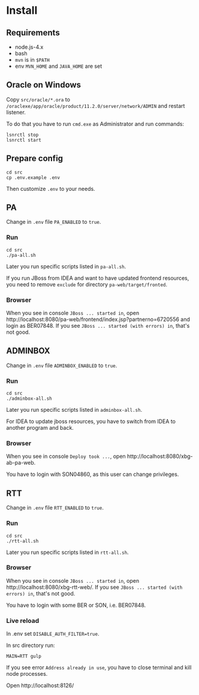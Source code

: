 # Install

## Requirements

- node.js-4.x
- bash
- `mvn` is in `$PATH`
- env `MVN_HOME` and `JAVA_HOME` are set

## Oracle on Windows

Copy `src/oracle/*.ora` to `/oraclexe/app/oracle/product/11.2.0/server/network/ADMIN` and restart listener.

To do that you have to run `cmd.exe` as Administrator and run commands:

```
lsnrctl stop
lsnrctl start
```

## Prepare config

```
cd src
cp .env.example .env
```

Then customize `.env` to your needs.


## PA

Change in `.env` file `PA_ENABLED` to `true`.

### Run

```
cd src
./pa-all.sh
```

Later you run specific scripts listed in `pa-all.sh`.

If you run JBoss from IDEA and want to have updated frontend resources, you need to remove `exclude` for directory `pa-web/target/fronted`.

### Browser

When you see in console `JBoss ... started in`, open http://localhost:8080/pa-web/frontend/index.jsp?partnerno=6720556 and login as BER07848. If you see `JBoss ... started (with errors) in`, that's not good.


## ADMINBOX

Change in `.env` file `ADMINBOX_ENABLED` to `true`.

### Run

```
cd src
./adminbox-all.sh
```

Later you run specific scripts listed in `adminbox-all.sh`.

For IDEA to update jboss resources, you have to switch from IDEA to another program and back.

### Browser

When you see in console `Deploy took ...`, open http://localhost:8080/xbg-ab-pa-web.

You have to login with SON04860, as this user can change privileges.


## RTT

Change in `.env` file `RTT_ENABLED` to `true`.

### Run

```
cd src
./rtt-all.sh
```

Later you run specific scripts listed in `rtt-all.sh`.

### Browser

When you see in console `JBoss ... started in`, open http://localhost:8080/xbg-rtt-web/. If you see `JBoss ... started (with errors) in`, that's not good.

You have to login with some BER or SON, i.e. BER07848.

### Live reload

In .env set `DISABLE_AUTH_FILTER=true`.

In src directory run:

`MAIN=RTT gulp`

If you see error `Address already in use`, you have to close terminal and kill node processes.

Open http://localhost:8126/
